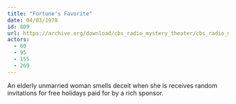 ```yaml
---
title: "Fortune's Favorite"
date: 04/03/1978
id: 809
url: https://archive.org/download/cbs_radio_mystery_theater/cbs_radio_mystery_theater-0801-0850.zip/cbs_radio_mystery_theater-0801-0850%2Fcbsrmt_0809_fortunes_favorite.mp3
actors:
  - 60
  - 95
  - 155
  - 269
---
```

An elderly unmarried woman smells deceit when she is receives random invitations for free holidays paid for by a rich sponsor.